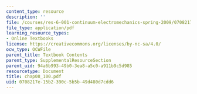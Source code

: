 ```yaml
---
content_type: resource
description: ''
file: /courses/res-6-001-continuum-electromechanics-spring-2009/0708217e15b2390c5b5b49d480d7cdd6_chap08_100.pdf
file_type: application/pdf
learning_resource_types:
- Online Textbooks
license: https://creativecommons.org/licenses/by-nc-sa/4.0/
ocw_type: OCWFile
parent_title: Textbook Contents
parent_type: SupplementalResourceSection
parent_uid: 94a6b993-49b0-3ea8-a5c0-a911b9c5d985
resourcetype: Document
title: chap08_100.pdf
uid: 0708217e-15b2-390c-5b5b-49d480d7cdd6
---
```

